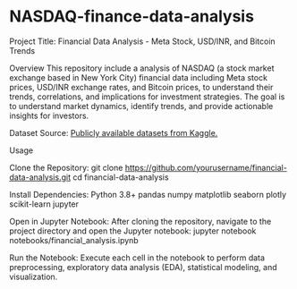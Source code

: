 # NASDAQ-finance-data-analysis

Project Title: Financial Data Analysis - Meta Stock, USD/INR, and Bitcoin Trends

Overview
This repository include a analysis of NASDAQ (a stock market exchange based in New York City) financial data including Meta stock prices, USD/INR exchange rates, and Bitcoin prices, to understand their trends, correlations, and implications for investment strategies. The goal is to understand market dynamics, identify trends, and provide actionable insights for investors.

Dataset
Source: [Publicly available datasets from Kaggle.](https://www.kaggle.com/datasets/adhoppin/financial-data/data)

Usage

  Clone the Repository:
    git clone https://github.com/yourusername/financial-data-analysis.git
    cd financial-data-analysis
    
  Install Dependencies: 
    Python 3.8+
    pandas
    numpy
    matplotlib
    seaborn
    plotly
    scikit-learn
    jupyter

  Open in Jupyter Notebook:
    After cloning the repository, navigate to the project directory and open the Jupyter notebook:
      jupyter notebook notebooks/financial_analysis.ipynb
      
  Run the Notebook:
    Execute each cell in the notebook to perform data preprocessing, exploratory data analysis (EDA), statistical modeling, and visualization.
